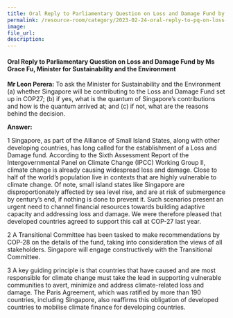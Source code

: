 ```yaml
---  
title: Oral Reply to Parliamentary Question on Loss and Damage Fund by Ms Grace Fu, Minister for Sustainability and the Environment
permalink: /resource-room/category/2023-02-24-oral-reply-to-pq-on-loss-and-damage-fund
image:  
file_url:  
description:  
---  
```

#### Oral Reply to Parliamentary Question on Loss and Damage Fund by Ms Grace Fu, Minister for Sustainability and the Environment

**Mr Leon Perera:** To ask the Minister for Sustainability and the Environment (a) whether Singapore will be contributing to the Loss and Damage Fund set up in COP27; (b) if yes, what is the quantum of Singapore’s contributions and how is the quantum arrived at; and (c) if not, what are the reasons behind the decision.

**Answer:**

1 Singapore, as part of the Alliance of Small Island States, along with other developing countries, has long called for the establishment of a Loss and Damage fund. According to the Sixth Assessment Report of the Intergovernmental Panel on Climate Change (IPCC) Working Group II, climate change is already causing widespread loss and damage. Close to half of the world’s population live in contexts that are highly vulnerable to climate change. Of note, small island states like Singapore are disproportionately affected by sea level rise, and are at risk of submergence by century’s end, if nothing is done to prevent it. Such scenarios present an urgent need to channel financial resources towards building adaptive capacity and addressing loss and damage. We were therefore pleased that developed countries agreed to support this call at COP-27 last year.

2 A Transitional Committee has been tasked to make recommendations by COP-28 on the details of the fund, taking into consideration the views of all stakeholders. Singapore will engage constructively with the Transitional Committee.

3 A key guiding principle is that countries that have caused and are most responsible for climate change must take the lead in supporting vulnerable communities to avert, minimize and address climate-related loss and damage. The Paris Agreement, which was ratified by more than 190 countries, including Singapore, also reaffirms this obligation of developed countries to mobilise climate finance for developing countries.
